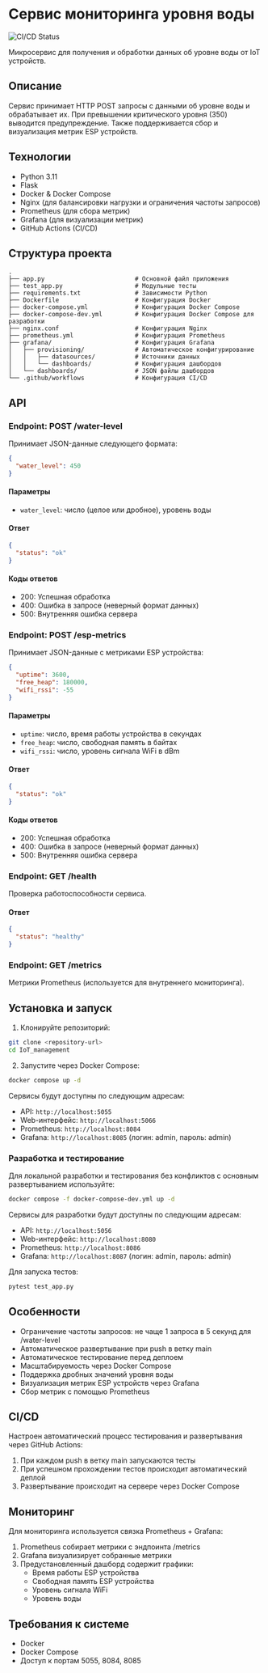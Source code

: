 # Сервис мониторинга уровня воды

![CI/CD Status](https://github.com/politeh/IoT_management/actions/workflows/main.yml/badge.svg)

Микросервис для получения и обработки данных об уровне воды от IoT устройств.

## Описание

Сервис принимает HTTP POST запросы с данными об уровне воды и обрабатывает их. При превышении критического уровня (350) выводится предупреждение. Также поддерживается сбор и визуализация метрик ESP устройств.

## Технологии

- Python 3.11
- Flask
- Docker & Docker Compose
- Nginx (для балансировки нагрузки и ограничения частоты запросов)
- Prometheus (для сбора метрик)
- Grafana (для визуализации метрик)
- GitHub Actions (CI/CD)

## Структура проекта

```
.
├── app.py                         # Основной файл приложения
├── test_app.py                    # Модульные тесты
├── requirements.txt               # Зависимости Python
├── Dockerfile                     # Конфигурация Docker
├── docker-compose.yml             # Конфигурация Docker Compose
├── docker-compose-dev.yml         # Конфигурация Docker Compose для разработки
├── nginx.conf                     # Конфигурация Nginx
├── prometheus.yml                 # Конфигурация Prometheus
├── grafana/                       # Конфигурация Grafana
│   ├── provisioning/              # Автоматическое конфигурирование
│   │   ├── datasources/           # Источники данных
│   │   └── dashboards/            # Конфигурация дашбордов
│   └── dashboards/                # JSON файлы дашбордов
└── .github/workflows              # Конфигурация CI/CD
```

## API

### Endpoint: POST /water-level

Принимает JSON-данные следующего формата:
```json
{
  "water_level": 450
}
```

#### Параметры
- `water_level`: число (целое или дробное), уровень воды

#### Ответ
```json
{
  "status": "ok"
}
```

#### Коды ответов
- 200: Успешная обработка
- 400: Ошибка в запросе (неверный формат данных)
- 500: Внутренняя ошибка сервера

### Endpoint: POST /esp-metrics

Принимает JSON-данные с метриками ESP устройства:
```json
{
  "uptime": 3600,
  "free_heap": 180000,
  "wifi_rssi": -55
}
```

#### Параметры
- `uptime`: число, время работы устройства в секундах
- `free_heap`: число, свободная память в байтах
- `wifi_rssi`: число, уровень сигнала WiFi в dBm

#### Ответ
```json
{
  "status": "ok"
}
```

#### Коды ответов
- 200: Успешная обработка
- 400: Ошибка в запросе (неверный формат данных)
- 500: Внутренняя ошибка сервера

### Endpoint: GET /health

Проверка работоспособности сервиса.

#### Ответ
```json
{
  "status": "healthy"
}
```

### Endpoint: GET /metrics

Метрики Prometheus (используется для внутреннего мониторинга).

## Установка и запуск

1. Клонируйте репозиторий:
```bash
git clone <repository-url>
cd IoT_management
```

2. Запустите через Docker Compose:
```bash
docker compose up -d
```

Сервисы будут доступны по следующим адресам:
- API: `http://localhost:5055`
- Web-интерфейс: `http://localhost:5066`
- Prometheus: `http://localhost:8084`
- Grafana: `http://localhost:8085` (логин: admin, пароль: admin)

### Разработка и тестирование

Для локальной разработки и тестирования без конфликтов с основным развертыванием используйте:

```bash
docker compose -f docker-compose-dev.yml up -d
```

Сервисы для разработки будут доступны по следующим адресам:
- API: `http://localhost:5056`
- Web-интерфейс: `http://localhost:8080`
- Prometheus: `http://localhost:8086`
- Grafana: `http://localhost:8087` (логин: admin, пароль: admin)

Для запуска тестов:

```bash
pytest test_app.py
```

## Особенности

- Ограничение частоты запросов: не чаще 1 запроса в 5 секунд для /water-level
- Автоматическое развертывание при push в ветку main
- Автоматическое тестирование перед деплоем
- Масштабируемость через Docker Compose
- Поддержка дробных значений уровня воды
- Визуализация метрик ESP устройств через Grafana
- Сбор метрик с помощью Prometheus

## CI/CD

Настроен автоматический процесс тестирования и развертывания через GitHub Actions:
1. При каждом push в ветку main запускаются тесты
2. При успешном прохождении тестов происходит автоматический деплой
3. Развертывание происходит на сервере через Docker Compose

## Мониторинг

Для мониторинга используется связка Prometheus + Grafana:
1. Prometheus собирает метрики с эндпоинта /metrics
2. Grafana визуализирует собранные метрики
3. Предустановленный дашборд содержит графики:
   - Время работы ESP устройства
   - Свободная память ESP устройства
   - Уровень сигнала WiFi
   - Уровень воды

## Требования к системе

- Docker
- Docker Compose
- Доступ к портам 5055, 8084, 8085
